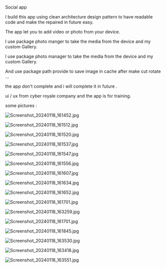 Social app

I build this app using clean architecture design pattern to have readable code and make the repaired in future easy.

The app let you to add video or photo from your device.

I use package photo manger to take the media from the device and my custom Gallery.


I use package photo manager to take the media from the device and my custom Gallery.
 
And use package path provide to save image in cache after make cut rotate ...

the app don't complete and i will complete it in future .

ui / ux from cyber royale company and the app is for training. 


some pictures :



![Screenshot_20240118_161452.jpg](..%2F..%2FDesktop%2FScreenshot_20240118_161452.jpg)






![Screenshot_20240118_161512.jpg](..%2F..%2FDesktop%2FScreenshot_20240118_161512.jpg)






![Screenshot_20240118_161520.jpg](..%2F..%2FDesktop%2FScreenshot_20240118_161520.jpg)






![Screenshot_20240118_161537.jpg](..%2F..%2FDesktop%2FScreenshot_20240118_161537.jpg)




![Screenshot_20240118_161547.jpg](..%2F..%2FDesktop%2FScreenshot_20240118_161547.jpg)




![Screenshot_20240118_161556.jpg](..%2F..%2FDesktop%2FScreenshot_20240118_161556.jpg)








![Screenshot_20240118_161607.jpg](..%2F..%2FDesktop%2FScreenshot_20240118_161607.jpg)






![Screenshot_20240118_161634.jpg](..%2F..%2FDesktop%2FScreenshot_20240118_161634.jpg)






![Screenshot_20240118_161652.jpg](..%2F..%2FDesktop%2FScreenshot_20240118_161652.jpg)







![Screenshot_20240118_161701.jpg](..%2F..%2FDesktop%2FScreenshot_20240118_161701.jpg)





![Screenshot_20240118_163259.jpg](..%2F..%2FDesktop%2FScreenshot_20240118_163259.jpg)




![Screenshot_20240118_161701.jpg](..%2F..%2FDesktop%2FScreenshot_20240118_161701.jpg)






![Screenshot_20240118_161845.jpg](..%2F..%2FDesktop%2FScreenshot_20240118_161845.jpg)





![Screenshot_20240118_163530.jpg](..%2F..%2FDesktop%2FScreenshot_20240118_163530.jpg)



![Screenshot_20240118_163418.jpg](..%2F..%2FDesktop%2FScreenshot_20240118_163418.jpg)








![Screenshot_20240118_163551.jpg](..%2F..%2FDesktop%2FScreenshot_20240118_163551.jpg)
